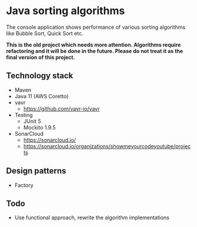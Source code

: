 # Java sorting algorithms

The console application shows performance of various sorting algorithms like Bubble Sort, Quick Sort etc.

**This is the old project which needs more attention. Algorithms require refactoring and it will be done in the future. Please do not treat
it as the final version of this project.**

## Technology stack

- Maven
- Java 11 (AWS Coretto)
- vavr
  - https://github.com/vavr-io/vavr
- Testing
  - JUnit 5
  - Mockito 1.9.5
- SonarCloud
  - https://sonarcloud.io/
  - https://sonarcloud.io/organizations/showmeyourcodeyoutube/projects

## Design patterns

- Factory

## Todo

- Use functional approach, rewrite the algorithm implementations
